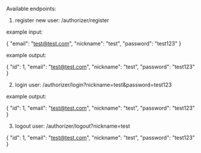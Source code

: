 Available endpoints:

1. register new user: /authorizer/register

example input:

{
"email": "test@test.com",
"nickname": "test",
"password": "test123"
}

example output:

{
"id": 1,
"email": "test@test.com",
"nickname": "test",
"password": "test123"
}

2) login user: /authorizer/login?nickname=test&password=test123

example output:

{
"id": 1,
"email": "test@test.com",
"nickname": "test",
"password": "test123"
}

3) logout user: /authorizer/logout?nickname=test

{
"id": 1,
"email": "test@test.com",
"nickname": "test",
"password": "test123"
}